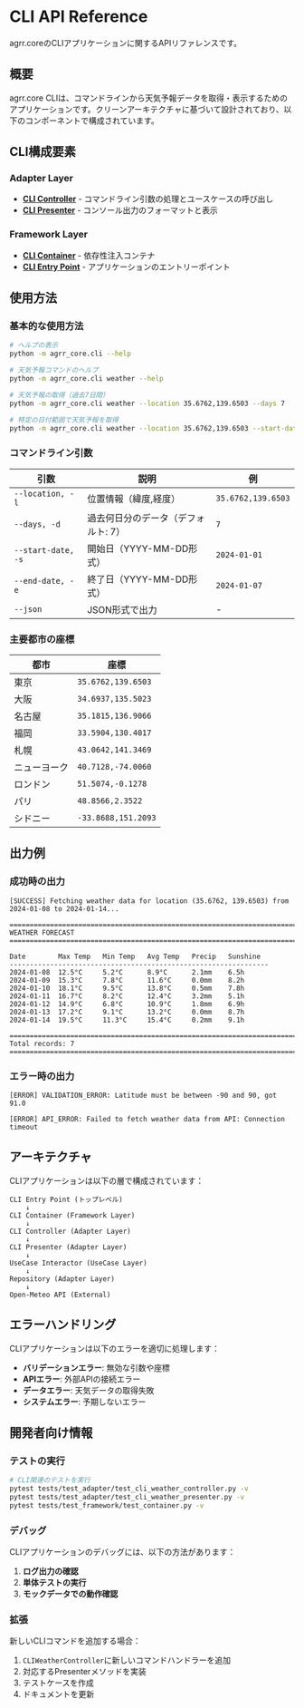 # CLI API Reference

agrr.coreのCLIアプリケーションに関するAPIリファレンスです。

## 概要

agrr.core CLIは、コマンドラインから天気予報データを取得・表示するためのアプリケーションです。クリーンアーキテクチャに基づいて設計されており、以下のコンポーネントで構成されています。

## CLI構成要素

### Adapter Layer
- **[CLI Controller](adapter/cli_controller.md)** - コマンドライン引数の処理とユースケースの呼び出し
- **[CLI Presenter](adapter/cli_presenter.md)** - コンソール出力のフォーマットと表示

### Framework Layer
- **[CLI Container](framework/cli_container.md)** - 依存性注入コンテナ
- **[CLI Entry Point](framework/cli_entry_point.md)** - アプリケーションのエントリーポイント

## 使用方法

### 基本的な使用方法

```bash
# ヘルプの表示
python -m agrr_core.cli --help

# 天気予報コマンドのヘルプ
python -m agrr_core.cli weather --help

# 天気予報の取得（過去7日間）
python -m agrr_core.cli weather --location 35.6762,139.6503 --days 7

# 特定の日付範囲で天気予報を取得
python -m agrr_core.cli weather --location 35.6762,139.6503 --start-date 2024-01-01 --end-date 2024-01-07
```

### コマンドライン引数

| 引数 | 説明 | 例 |
|---|---|---|
| `--location, -l` | 位置情報（緯度,経度） | `35.6762,139.6503` |
| `--days, -d` | 過去何日分のデータ（デフォルト: 7） | `7` |
| `--start-date, -s` | 開始日（YYYY-MM-DD形式） | `2024-01-01` |
| `--end-date, -e` | 終了日（YYYY-MM-DD形式） | `2024-01-07` |
| `--json` | JSON形式で出力 | - |

### 主要都市の座標

| 都市 | 座標 |
|------|------|
| 東京 | `35.6762,139.6503` |
| 大阪 | `34.6937,135.5023` |
| 名古屋 | `35.1815,136.9066` |
| 福岡 | `33.5904,130.4017` |
| 札幌 | `43.0642,141.3469` |
| ニューヨーク | `40.7128,-74.0060` |
| ロンドン | `51.5074,-0.1278` |
| パリ | `48.8566,2.3522` |
| シドニー | `-33.8688,151.2093` |

## 出力例

### 成功時の出力

```
[SUCCESS] Fetching weather data for location (35.6762, 139.6503) from 2024-01-08 to 2024-01-14...

================================================================================
WEATHER FORECAST
================================================================================

Date        Max Temp   Min Temp   Avg Temp   Precip   Sunshine  
----------------------------------------------------------------
2024-01-08  12.5°C     5.2°C      8.9°C      2.1mm    6.5h      
2024-01-09  15.3°C     7.8°C      11.6°C     0.0mm    8.2h      
2024-01-10  18.1°C     9.5°C      13.8°C     0.5mm    7.8h      
2024-01-11  16.7°C     8.2°C      12.4°C     3.2mm    5.1h      
2024-01-12  14.9°C     6.8°C      10.9°C     1.8mm    6.9h      
2024-01-13  17.2°C     9.1°C      13.2°C     0.0mm    8.7h      
2024-01-14  19.5°C     11.3°C     15.4°C     0.2mm    9.1h      

================================================================================
Total records: 7
================================================================================
```

### エラー時の出力

```
[ERROR] VALIDATION_ERROR: Latitude must be between -90 and 90, got 91.0

[ERROR] API_ERROR: Failed to fetch weather data from API: Connection timeout
```

## アーキテクチャ

CLIアプリケーションは以下の層で構成されています：

```
CLI Entry Point (トップレベル)
    ↓
CLI Container (Framework Layer)
    ↓
CLI Controller (Adapter Layer)
    ↓
CLI Presenter (Adapter Layer)
    ↓
UseCase Interactor (UseCase Layer)
    ↓
Repository (Adapter Layer)
    ↓
Open-Meteo API (External)
```

## エラーハンドリング

CLIアプリケーションは以下のエラーを適切に処理します：

- **バリデーションエラー**: 無効な引数や座標
- **APIエラー**: 外部APIの接続エラー
- **データエラー**: 天気データの取得失敗
- **システムエラー**: 予期しないエラー

## 開発者向け情報

### テストの実行

```bash
# CLI関連のテストを実行
pytest tests/test_adapter/test_cli_weather_controller.py -v
pytest tests/test_adapter/test_cli_weather_presenter.py -v
pytest tests/test_framework/test_container.py -v
```

### デバッグ

CLIアプリケーションのデバッグには、以下の方法があります：

1. **ログ出力の確認**
2. **単体テストの実行**
3. **モックデータでの動作確認**

### 拡張

新しいCLIコマンドを追加する場合：

1. `CLIWeatherController`に新しいコマンドハンドラーを追加
2. 対応するPresenterメソッドを実装
3. テストケースを作成
4. ドキュメントを更新